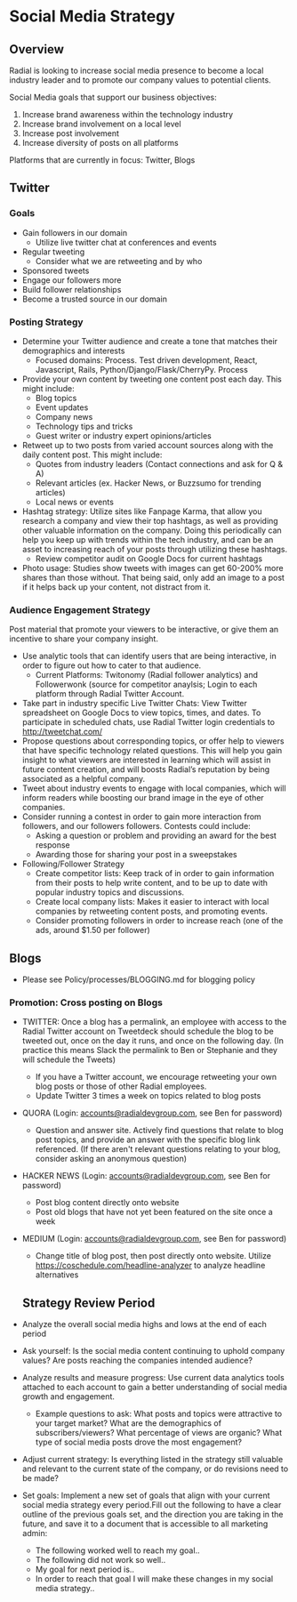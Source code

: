 # Social Media Strategy

## Overview
Radial is looking to increase social media presence to become a local industry leader and to promote our company values to potential clients.

Social Media goals that support our business objectives:
1. Increase brand awareness within the technology industry
2. Increase brand involvement on a local level
3. Increase post involvement
4. Increase diversity of posts on all platforms

Platforms that are currently in focus: Twitter, Blogs


## Twitter


### Goals
- Gain followers in our domain
  * Utilize live twitter chat at conferences and events
- Regular tweeting
  * Consider what we are retweeting and by who
- Sponsored tweets
- Engage our followers more
- Build follower relationships
- Become a trusted source in our domain


### Posting Strategy
- Determine your Twitter audience and create a tone that matches their demographics and interests
  * Focused domains: Process. Test driven development, React, Javascript, Rails, Python/Django/Flask/CherryPy. Process
- Provide your own content by tweeting one content post each day. This might include:
  * Blog topics
  * Event updates
  * Company news
  * Technology tips and tricks
  * Guest writer or industry expert opinions/articles
- Retweet up to two posts from varied account sources along with the daily content post. This might include:
  * Quotes from industry leaders (Contact connections and ask for Q & A)
  * Relevant articles (ex. Hacker News, or Buzzsumo for trending articles)
  * Local news or events
- Hashtag strategy: Utilize sites like Fanpage Karma, that allow you research a company and view their top hashtags, as well as providing other valuable information on the company. Doing this periodically can help you keep up with trends within the tech industry, and can be an asset to increasing reach of your posts through utilizing these hashtags.
  * Review competitor audit on Google Docs for current hashtags
- Photo usage: Studies show tweets with images can get 60-200% more shares than those without. That being said, only add an image to a post if it helps back up your content, not distract from it.


### Audience Engagement Strategy
Post material that promote your viewers to be interactive, or give them an incentive to share your company insight.
- Use analytic tools that can identify users that are being interactive, in order to figure out how to cater to that audience.
  * Current Platforms: Twitonomy (Radial follower analytics) and Followerwonk (source for competitor anaylsis; Login to each platform through Radial Twitter Account.
- Take part in industry specific Live Twitter Chats: View Twitter spreadsheet on Google Docs to view topics, times, and dates.  To participate in scheduled chats, use Radial Twitter login credentials to http://tweetchat.com/
- Propose questions about corresponding topics, or offer help to viewers that have specific technology related questions. This will help you gain insight to what viewers are interested in learning which will assist in future content creation, and will boosts Radial’s reputation by being associated as a helpful company.
- Tweet about industry events to engage with local companies, which will inform readers while boosting our brand image in the eye of other companies.
- Consider running a contest in order to gain more interaction from followers, and our followers followers. Contests could include:
  * Asking a question or problem and providing an award for the best response
  * Awarding those for sharing your post in a sweepstakes
- Following/Follower Strategy
  * Create competitor lists: Keep track of in order to gain information from their posts to help write content, and to be up to date with popular industry topics and discussions.
  * Create local company lists: Makes it easier to interact with local companies by retweeting content posts, and promoting events.
  * Consider promoting followers in order to increase reach (one of the ads, around $1.50 per follower)


 ## Blogs
- Please see Policy/processes/BLOGGING.md for blogging policy

### Promotion: Cross posting on Blogs
- TWITTER: Once a blog has a permalink, an employee with access to the Radial Twitter account on Tweetdeck should schedule the blog to be tweeted out, once on the day it runs, and once on the following day. (In practice this means Slack the permalink to Ben or Stephanie and they will schedule the Tweets)
  * If you have a Twitter account, we encourage retweeting your own blog posts or those of other Radial employees.
  * Update Twitter 3 times a week on topics related to blog posts
- QUORA (Login: accounts@radialdevgroup.com, see Ben for password)
  * Question and answer site. Actively find questions that relate to blog post topics, and provide an answer with the specific blog link referenced. (If there aren't relevant questions relating to your blog, consider asking an anonymous question)
- HACKER NEWS (Login: accounts@radialdevgroup.com, see Ben for password)
  * Post blog content directly onto website
  * Post old blogs that have not yet been featured on the site once a week
- MEDIUM (Login: accounts@radialdevgroup.com, see Ben for password)
  * Change title of blog post, then post directly onto website. Utilize https://coschedule.com/headline-analyzer to analyze headline alternatives


  ## Strategy Review Period
- Analyze the overall social media highs and lows at the end of each period
- Ask yourself: Is the social media content continuing to uphold company values? Are posts reaching the companies intended audience?
- Analyze results and measure progress: Use current data analytics tools attached to each account to gain a better understanding of social media growth and engagement.
  * Example questions to ask: What posts and topics were attractive to your target market? What are the demographics of subscribers/viewers? What percentage of views are organic? What type of social media posts drove the most engagement?
- Adjust current strategy: Is everything listed in the strategy still valuable and relevant to the current state of the company, or do revisions need to be made?
- Set goals: Implement a new set of goals that align with your current social media strategy every period.Fill out the following to have a clear outline of the previous goals set, and the direction you are taking in the future, and save it to a document that is accessible to all marketing admin:
  * The following worked well to reach my goal..
  * The following did not work so well..
  * My goal for next period is..
  * In order to reach that goal I will make these changes in my social media strategy..
